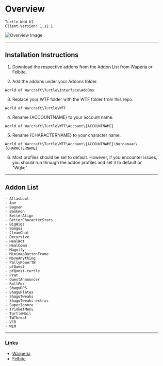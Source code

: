 # Overview 
```
Turtle WoW UI
Client Version: 1.12.1
```
![Overview Image](./docs/overview.png)

---
## Installation Instructions

1. Download the respective addons from the Addon List from Waperia or Felbite.

2. Add the addons under your Addons folder.
```
World of Warcraft\Turtle\Interface\AddOns
```

3. Replace your WTF folder with the WTF folder from this repo.
```
World of Warcraft\Turtle\WTF
```

4. Rename {ACCOUNTNAME} to your account name.
```
World of Warcraft\Turtle\WTF\Account\{ACCOUNTNAME}
```

5. Rename {CHARACTERNAME} to your character name.
```
World of Warcraft\Turtle\WTF\Account\{ACCOUNTNAME}\Nordanaar\{CHARACTERNAME}
```

6. Most profiles should be set to default. However, if you encounter issues, you should run through the addon profiles and set it to default or "Wqke".

---
## Addon List
```
- AtlasLoot
- Aux
- Bagnon
- Banknon
- BetterAlign
- BetterCharacterStats
- BigWigs
- Bongos
- CleanChat
- Decursive
- HealBot
- HealComm
- Magnify
- MinimapButtonFrame
- MoveAnything
- PallyPowerTW
- pfQuest
- pfQuest-turtle
- Prat
- QuestAnnouncer
- RollFor
- ShaguDPS
- ShaguPlates
- ShaguTweaks
- ShaguTweaks-extras
- SuperIgnore
- TrinketMenu
- TurtleMail
- TWThreat
- VCB
- WIM
```

---
### Links
- [Warperia](https://warperia.com/)
- [Felbite](https://felbite.com/)
